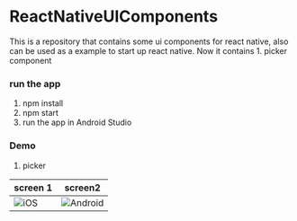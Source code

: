 # ReactNativeUIComponents
This is a repository that contains some ui components for react native, also can be used as a example to start up react native. Now it contains 1. picker component 

### run the app

1. npm install
2. npm start
3. run the app in Android Studio

### Demo

1. picker

screen 1 | screen2
------- | ---- 
<img title="iOS" src="https://github.com/haiyangjiajian/TestRNIntegrationNative/blob/master/native-view.png"> | <img title="Android" src="https://github.com/haiyangjiajian/TestRNIntegrationNative/blob/master/react-native-view.png">
